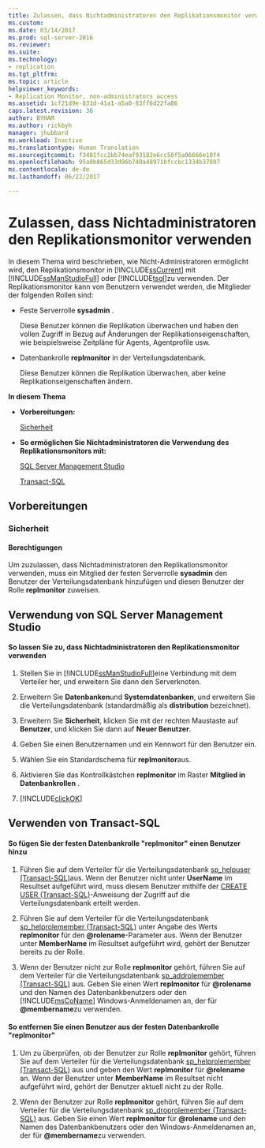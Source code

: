 ```yaml
---
title: Zulassen, dass Nichtadministratoren den Replikationsmonitor verwenden | Microsoft-Dokumentation
ms.custom: 
ms.date: 03/14/2017
ms.prod: sql-server-2016
ms.reviewer: 
ms.suite: 
ms.technology:
- replication
ms.tgt_pltfrm: 
ms.topic: article
helpviewer_keywords:
- Replication Monitor, non-administrators access
ms.assetid: 1cf21d9e-831d-41a1-a5a0-83ff6d22fa86
caps.latest.revision: 36
author: BYHAM
ms.author: rickbyh
manager: jhubbard
ms.workload: Inactive
ms.translationtype: Human Translation
ms.sourcegitcommit: f3481fcc2bb74eaf93182e6cc58f5a06666e10f4
ms.openlocfilehash: 95a0b865d33d96b740a48971bfccbc1334b37807
ms.contentlocale: de-de
ms.lasthandoff: 06/22/2017

---
```

# <a name="allow-non-administrators-to-use-replication-monitor"></a>Zulassen, dass Nichtadministratoren den Replikationsmonitor verwenden
  In diesem Thema wird beschrieben, wie Nicht-Administratoren ermöglicht wird, den Replikationsmonitor in [!INCLUDE[ssCurrent](../../../includes/sscurrent-md.md)] mit [!INCLUDE[ssManStudioFull](../../../includes/ssmanstudiofull-md.md)] oder [!INCLUDE[tsql](../../../includes/tsql-md.md)]zu verwenden. Der Replikationsmonitor kann von Benutzern verwendet werden, die Mitglieder der folgenden Rollen sind:  
  
-   Feste Serverrolle **sysadmin** .  
  
     Diese Benutzer können die Replikation überwachen und haben den vollen Zugriff in Bezug auf Änderungen der Replikationseigenschaften, wie beispielsweise Zeitpläne für Agents, Agentprofile usw.  
  
-   Datenbankrolle **replmonitor** in der Verteilungsdatenbank.  
  
     Diese Benutzer können die Replikation überwachen, aber keine Replikationseigenschaften ändern.  
  
 **In diesem Thema**  
  
-   **Vorbereitungen:**  
  
     [Sicherheit](#Security)  
  
-   **So ermöglichen Sie Nichtadministratoren die Verwendung des Replikationsmonitors mit:**  
  
     [SQL Server Management Studio](#SSMSProcedure)  
  
     [Transact-SQL](#TsqlProcedure)  
  
##  <a name="BeforeYouBegin"></a> Vorbereitungen  
  
###  <a name="Security"></a> Sicherheit  
  
####  <a name="Permissions"></a> Berechtigungen  
 Um zuzulassen, dass Nichtadministratoren den Replikationsmonitor verwenden, muss ein Mitglied der festen Serverrolle **sysadmin** den Benutzer der Verteilungsdatenbank hinzufügen und diesen Benutzer der Rolle **replmonitor** zuweisen.  
  
##  <a name="SSMSProcedure"></a> Verwendung von SQL Server Management Studio  
  
#### <a name="to-allow-non-administrators-to-use-replication-monitor"></a>So lassen Sie zu, dass Nichtadministratoren den Replikationsmonitor verwenden  
  
1.  Stellen Sie in [!INCLUDE[ssManStudioFull](../../../includes/ssmanstudiofull-md.md)]eine Verbindung mit dem Verteiler her, und erweitern Sie dann den Serverknoten.  
  
2.  Erweitern Sie **Datenbanken**und **Systemdatenbanken**, und erweitern Sie die Verteilungsdatenbank (standardmäßig als **distribution** bezeichnet).  
  
3.  Erweitern Sie **Sicherheit**, klicken Sie mit der rechten Maustaste auf **Benutzer**, und klicken Sie dann auf **Neuer Benutzer**.  
  
4.  Geben Sie einen Benutzernamen und ein Kennwort für den Benutzer ein.  
  
5.  Wählen Sie ein Standardschema für **replmonitor**aus.  
  
6.  Aktivieren Sie das Kontrollkästchen **replmonitor** im Raster **Mitglied in Datenbankrollen** .  
  
7.  [!INCLUDE[clickOK](../../../includes/clickok-md.md)]  
  
##  <a name="TsqlProcedure"></a> Verwenden von Transact-SQL  
  
#### <a name="to-add-a-user-to-the-replmonitor-fixed-database-role"></a>So fügen Sie der festen Datenbankrolle "replmonitor" einen Benutzer hinzu  
  
1.  Führen Sie auf dem Verteiler für die Verteilungsdatenbank [sp_helpuser &#40;Transact-SQL&#41;](../../../relational-databases/system-stored-procedures/sp-helpuser-transact-sql.md)aus. Wenn der Benutzer nicht unter **UserName** im Resultset aufgeführt wird, muss diesem Benutzer mithilfe der [CREATE USER &#40;Transact-SQL&#41;](../../../t-sql/statements/create-user-transact-sql.md)-Anweisung der Zugriff auf die Verteilungsdatenbank erteilt werden.  
  
2.  Führen Sie auf dem Verteiler für die Verteilungsdatenbank [sp_helprolemember &#40;Transact-SQL&#41;](../../../relational-databases/system-stored-procedures/sp-helprolemember-transact-sql.md) unter Angabe des Werts **replmonitor** für den **@rolename**-Parameter aus. Wenn der Benutzer unter **MemberName** im Resultset aufgeführt wird, gehört der Benutzer bereits zu der Rolle.  
  
3.  Wenn der Benutzer nicht zur Rolle **replmonitor** gehört, führen Sie auf dem Verteiler für die Verteilungsdatenbank [sp_addrolemember &#40;Transact-SQL&#41;](../../../relational-databases/system-stored-procedures/sp-addrolemember-transact-sql.md) aus. Geben Sie einen Wert **replmonitor** für **@rolename** und den Namen des Datenbankbenutzers oder den [!INCLUDE[msCoName](../../../includes/msconame-md.md)] Windows-Anmeldenamen an, der für **@membername**zu verwenden.  
  
#### <a name="to-remove-a-user-from-the-replmonitor-fixed-database-role"></a>So entfernen Sie einen Benutzer aus der festen Datenbankrolle "replmonitor"  
  
1.  Um zu überprüfen, ob der Benutzer zur Rolle **replmonitor** gehört, führen Sie auf dem Verteiler für die Verteilungsdatenbank [sp_helprolemember &#40;Transact-SQL&#41;](../../../relational-databases/system-stored-procedures/sp-helprolemember-transact-sql.md) aus und geben den Wert **replmonitor** für **@rolename** an. Wenn der Benutzer unter **MemberName** im Resultset nicht aufgeführt wird, gehört der Benutzer aktuell nicht zu der Rolle.  
  
2.  Wenn der Benutzer zur Rolle **replmonitor** gehört, führen Sie auf dem Verteiler für die Verteilungsdatenbank [sp_droprolemember &#40;Transact-SQL&#41;](../../../relational-databases/system-stored-procedures/sp-droprolemember-transact-sql.md) aus. Geben Sie einen Wert **replmonitor** für **@rolename** und den Namen des Datenbankbenutzers oder den Windows-Anmeldenamen an, der für **@membername**zu verwenden.  
  
  

